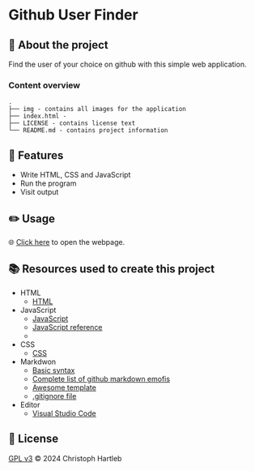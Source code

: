 # Github User Finder

## :newspaper: About the project

Find the user of your choice on github with this simple web application.

### Content overview

    .
    ├── img - contains all images for the application
    ├── index.html - 
    ├── LICENSE - contains license text
    └── README.md - contains project information

## :notebook: Features

* Write HTML, CSS and JavaScript
* Run the program
* Visit output

## :pencil2: Usage

:globe_with_meridians: [Click here](https://CH6832.github.io/github-user-finder/) to open the webpage.

## :books: Resources used to create this project

* HTML
  * [HTML](https://html.spec.whatwg.org/multipage/)
* JavaScript
  * [JavaScript](https://developer.mozilla.org/en-US/docs/Web/JavaScript)
  * [JavaScript reference](https://developer.mozilla.org/en-US/docs/Web/JavaScript)
  * [](https://devdocs.io/javascript/)
* CSS
  * [CSS](https://getbootstrap.com/docs/3.4/css/)
* Markdwon
  * [Basic syntax](https://www.markdownguide.org/basic-syntax/)
  * [Complete list of github markdown emofis](https://dev.to/nikolab/complete-list-of-github-markdown-emoji-markup-5aia)
  * [Awesome template](http://github.com/Human-Activity-Recognition/blob/main/README.md)
  * [.gitignore file](https://git-scm.com/docs/gitignore)
* Editor
  * [Visual Studio Code](https://code.visualstudio.com/)

## :bookmark: License

[GPL v3](https://www.gnu.org/licenses/gpl-3.0.txt) :copyright: 2024 Christoph Hartleb